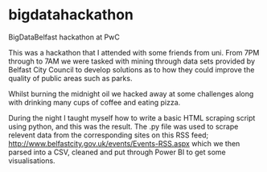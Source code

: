 # bigdatahackathon
BigDataBelfast hackathon at PwC

This was a hackathon that I attended with some friends from uni. From 7PM through to 7AM we were tasked with mining through data sets provided by Belfast City Council to develop solutions as to how they could improve the quality of public areas such as parks.

Whilst burning the midnight oil we hacked away at some challenges along with drinking many cups of coffee and eating pizza.

During the night I taught myself how to write a basic HTML scraping script using python, and this was the result. 
The .py file was used to scrape relevent data from the corresponding sites on this RSS feed; http://www.belfastcity.gov.uk/events/Events-RSS.aspx which we then parsed into a CSV, cleaned and put through Power BI to get some visualisations. 
